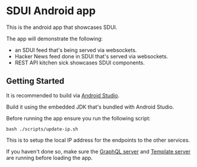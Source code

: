 # SDUI Android app

This is the android app that showcases SDUI.

The app will demonstrate the following:

- an SDUI feed that's being served via websockets.
- Hacker News feed done in SDUI that's served via websockets.
- REST API kitchen sick showcases SDUI components.

## Getting Started

It is recommended to build via [Android Studio](https://developer.android.com/studio).

Build it using the embedded JDK that's bundled with Android Studio.

Before running the app ensure you run the following script:

```
bash ./scripts/update-ip.sh
```

This is to setup the local IP address for the endpoints to the other services.

If you haven't done so, make sure the [GraphQL server](https://github.com/csmets/Server-Driven-UI/tree/master/graphql-server) and [Template server](https://github.com/csmets/Server-Driven-UI/tree/master/template-server) are running before loading the app.